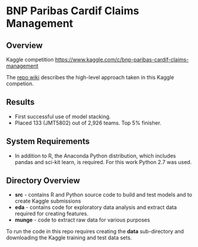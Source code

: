 BNP Paribas Cardif Claims Management
==================================================

## Overview
Kaggle competition https://www.kaggle.com/c/bnp-paribas-cardif-claims-management

The [repo wiki](https://github.com/jimthompson5802/kaggle-BNP-Paribas/wiki) describes
the high-level approach taken in this Kaggle competion.

## Results
* First successful use of model stacking.
* Placed 133 (JMT5802) out of 2,926 teams.  Top 
5% finisher.

## System Requirements
* In addition to R, the Anaconda Python distribution, which includes pandas and 
sci-kit learn, is required.  For this work Python 2.7 was used.

## Directory Overview
* **src** - contains R and Python source code to build and test models and to 
create Kaggle submissions
* **eda** - contains code for exploratory data analysis and extract data required
for creating features.
* **munge** - code to extract raw data for various purposes

To run the code in this repo requires creating the **data** sub-directory and 
downloading the Kaggle training and test data sets.
